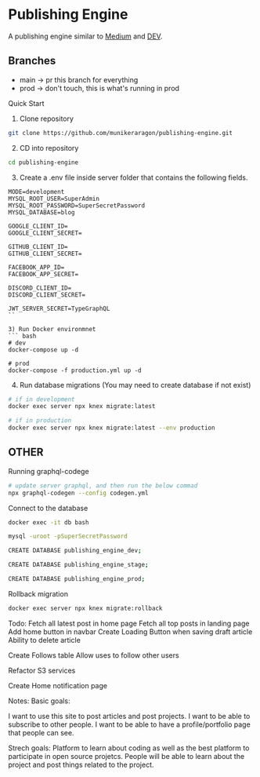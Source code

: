 # Publishing Engine
A publishing engine similar to [Medium](https://medium.com/) and [DEV](https://dev.to/).

## Branches 
- main -> pr this branch for everything
- prod -> don't touch, this is what's running in prod


Quick Start
1) Clone repository
``` bash 
git clone https://github.com/munikeraragon/publishing-engine.git
```

2) CD into repository
``` bash
cd publishing-engine
```

3) Create a .env file inside server folder that contains the following fields.
```
MODE=development
MYSQL_ROOT_USER=SuperAdmin
MYSQL_ROOT_PASSWORD=SuperSecretPassword
MYSQL_DATABASE=blog

GOOGLE_CLIENT_ID=
GOOGLE_CLIENT_SECRET=

GITHUB_CLIENT_ID= 
GITHUB_CLIENT_SECRET=

FACEBOOK_APP_ID=
FACEBOOK_APP_SECRET=

DISCORD_CLIENT_ID=
DISCORD_CLIENT_SECRET=

JWT_SERVER_SECRET=TypeGraphQL
``

3) Run Docker environmnet
``` bash
# dev
docker-compose up -d

# prod
docker-compose -f production.yml up -d
```

4) Run database migrations (You may need to create database if not exist)
``` bash
# if in development
docker exec server npx knex migrate:latest

# if in production
docker exec server npx knex migrate:latest --env production
```


## OTHER

Running graphql-codege
``` bash
# update server graphql, and then run the below commad
npx graphql-codegen --config codegen.yml
```

Connect to the database
``` bash
docker exec -it db bash

mysql -uroot -pSuperSecretPassword

CREATE DATABASE publishing_engine_dev;

CREATE DATABASE publishing_engine_stage;

CREATE DATABASE publishing_engine_prod;
```

Rollback migration
``` bash
docker exec server npx knex migrate:rollback
```

Todo:
Fetch all latest post in home page
Fetch all top posts in landing page
Add home button in navbar
Create Loading Button when saving draft article
Ability to delete article



Create Follows table
Allow uses to follow other users


Refactor S3 services


Create Home notification page


Notes:
Basic goals:

I want to use this site to post articles and post projects.
I want to be able to subscribe to other people.
I want to be able to have a profile/portfolio page that people can see.

Strech goals:
Platform to learn about coding as well as the best platform to participate in open source projetcs. People will be able to learn about the project and post things related to the project.
